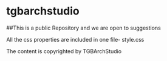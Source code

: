 # tgbarchstudio

##This is a public Repository and we are open to suggestions

All the css properties are included in one file- style.css

The content is copyrighted by TGBArchStudio
